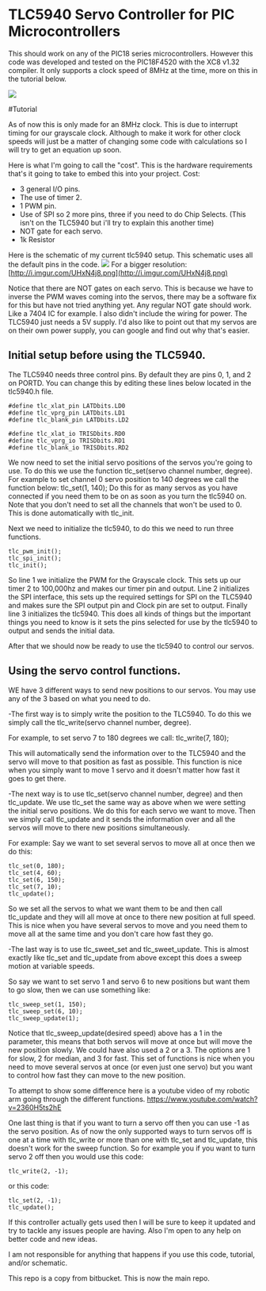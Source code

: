# TLC5940 Servo Controller for PIC Microcontrollers

This should work on any of the PIC18 series microcontrollers. However this code was developed and tested on the PIC18F4520 with the XC8 v1.32 compiler. It only supports a clock speed of 8MHz at the time, more on this in the tutorial below. 

![](http://i.imgur.com/F2dGZP9.png)

#Tutorial

As of now this is only made for an 8MHz clock. This is due to interrupt timing for our grayscale clock. Although to make it work for other clock speeds will just be a matter of changing some code with calculations so I will try to get an equation up soon.

Here is what I'm going to call the "cost". This is the hardware requirements that's it going to take to embed this into your project.
Cost:

- 3 general I/O pins.
- The use of timer 2.
- 1 PWM pin.
- Use of SPI so 2 more pins, three if you need to do Chip Selects. (This isn't on the TLC5940 but i'll try to explain this another time)
- NOT gate for each servo.
- 1k Resistor

Here is the schematic of my current tlc5940 setup. This schematic uses all the default pins in the code.
![](http://i.imgur.com/UHxN4j8.png)
For a bigger resolution:
[http://i.imgur.com/UHxN4j8.png](http://i.imgur.com/UHxN4j8.png)

Notice that there are NOT gates on each servo. This is because we have to inverse the PWM waves coming into the 
servos, there may be a software fix for this but have not tried anything yet. Any regular NOT gate should work.
Like a 7404 IC for example. I also didn't include the wiring for power. The TLC5940 just needs a 5V supply. I'd also
like to point out that my servos are on their own power supply, you can google and find out why that's easier. 

Initial setup before using the TLC5940. 
---

The TLC5940 needs three control pins. By default they are pins 0, 1, and 2 on PORTD. You can change this by editing these lines below located in the tlc5940.h file. 
```
#define tlc_xlat_pin LATDbits.LD0
#define tlc_vprg_pin LATDbits.LD1
#define tlc_blank_pin LATDbits.LD2

#define tlc_xlat_io TRISDbits.RD0
#define tlc_vprg_io TRISDbits.RD1
#define tlc_blank_io TRISDbits.RD2
```

We now need to set the initial servo positions of the servos you're going to use. To do this we use the function tlc_set(servo channel number, degree).
For example to set channel 0 servo position to 140 degrees we call the function below:
tlc_set(1, 140);
Do this for as many servos as you have connected if you need them to be on as soon as you turn the tlc5940 on. Note that you don't need to set all the channels that won't be used to 0. This is done automatically with tlc_init. 

Next we need to initialize the tlc5940, to do this we need to run three functions. 
```
tlc_pwm_init();
tlc_spi_init();
tlc_init();
```
So line 1 we initialize the PWM for the Grayscale clock. This sets up our timer 2 to 100,000hz and makes our timer pin and output.
Line 2 initializes the SPI interface, this sets up the required settings for SPI on the TLC5940 and makes sure the SPI output pin and Clock pin
are set to output. Finally line 3 initializes the tlc5940. This does all kinds of things but the important things you need to know is it sets the 
pins selected for use by the tlc5940 to output and sends the initial data. 

After that we should now be ready to use the tlc5940 to control our servos.

Using the servo control functions.
------


WE have 3 different ways to send new positions to our servos. You may use any of the 3 based on what you need to do.

-The first way is to simply write the position to the TLC5940. To do this we simply call the tlc_write(servo channel number, degree).

For example, to set servo 7 to 180 degrees we call:
tlc_write(7, 180);

This will automatically send the information over to the TLC5940 and the servo will move to that position as fast as possible. This function is nice when you simply want to move 1 servo and it doesn't matter how fast it goes to get there. 

-The next way is to use tlc_set(servo channel number, degree) and then tlc_update. We use tlc_set the same way as above when we were setting the initial servo positions. We do this for each servo we want to move. Then we simply call tlc_update and it sends the information over and all the servos will move to there new positions simultaneously. 

For example: 
Say we want to set several servos to move all at once then we do this:
```
tlc_set(0, 180);
tlc_set(4, 60);
tlc_set(6, 150);
tlc_set(7, 10);
tlc_update();
```

So we set all the servos to what we want them to be and then call tlc_update and they will all move at once to there new position at full speed. This is nice when you have several servos to move and you need them to move all at the same time and you don't care how fast they go.

-The last way is to use tlc_sweet_set and tlc_sweet_update. This is almost exactly like tlc_set and tlc_update from above except this does a sweep motion at variable speeds. 

So say we want to set servo 1 and servo 6 to new positions but want them to go slow, then we can use something like:
```
tlc_sweep_set(1, 150);
tlc_sweep_set(6, 10);
tlc_sweep_update(1);
```
Notice that tlc_sweep_update(desired speed) above has a 1 in the parameter, this means that both servos will move at once but will move the new position slowly. We could have also used a 2 or a 3. The options are 1 for slow, 2 for median, and 3 for fast. This set of functions is nice when you need to move several servos at once (or even just one servo) but you want to control how fast they can move to the new position.

To attempt to show some difference here is a youtube video of my robotic arm going through the different functions.
https://www.youtube.com/watch?v=2360H5ts2hE

One last thing is that if you want to turn a servo off then you can use -1 as the servo position. As of now the only supported ways to turn servos off is one at a time with tlc_write or more than one with tlc_set and tlc_update, this doesn't work for the sweep function.  So for example you if you want to turn servo 2 off then you would use this code:
```
tlc_write(2, -1);
```
or this code:
```
tlc_set(2, -1);
tlc_update();
```

If this controller actually gets used then I will be sure to keep it updated and try to tackle any issues people are having. Also I'm open to any help on better code and new ideas.

I am not responsible for anything that happens if you use this code, tutorial, and/or schematic.

This repo is a copy from bitbucket. This is now the main repo.